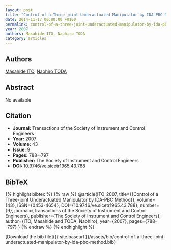 ```yaml
---
layout: post
title: "Control of a Three-joint Underactuated Manipulator by IDA-PBC Method"
date: 2014-11-17 00:00:00 +0100
permalink: control-of-a-three-joint-underactuated-manipulator-by-ida-pbc-method
year: 2007
authors: Masahide ITO, Naohiro TODA
category: articles
---
```

 
## Authors
[Masahide ITO](authors/masahide-ito), [Naohiro TODA](authors/naohiro-toda)
 
## Abstract
No  available
 
## Citation
- **Journal:** Transactions of the Society of Instrument and Control Engineers
- **Year:** 2007
- **Volume:** 43
- **Issue:** 9
- **Pages:** 788--797
- **Publisher:** The Society of Instrument and Control Engineers
- **DOI:** [10.9746/ve.sicetr1965.43.788](https://doi.org/10.9746/ve.sicetr1965.43.788)
 
## BibTeX
{% highlight bibtex %}
{% raw %}
@article{ITO_2007,
  title={{Control of a Three-joint Underactuated Manipulator by IDA-PBC Method}},
  volume={43},
  ISSN={0453-4654},
  DOI={10.9746/ve.sicetr1965.43.788},
  number={9},
  journal={Transactions of the Society of Instrument and Control Engineers},
  publisher={The Society of Instrument and Control Engineers},
  author={ITO, Masahide and TODA, Naohiro},
  year={2007},
  pages={788--797}
}
{% endraw %}
{% endhighlight %}
 
[Download the bib file]({{ site.baseurl }}/assets/bib/control-of-a-three-joint-underactuated-manipulator-by-ida-pbc-method.bib)
 

